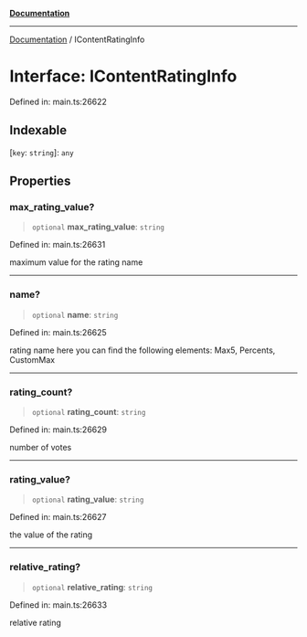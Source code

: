 [**Documentation**](../README.md)

***

[Documentation](../README.md) / IContentRatingInfo

# Interface: IContentRatingInfo

Defined in: main.ts:26622

## Indexable

\[`key`: `string`\]: `any`

## Properties

### max\_rating\_value?

> `optional` **max\_rating\_value**: `string`

Defined in: main.ts:26631

maximum value for the rating name

***

### name?

> `optional` **name**: `string`

Defined in: main.ts:26625

rating name
here you can find the following elements: Max5, Percents, CustomMax

***

### rating\_count?

> `optional` **rating\_count**: `string`

Defined in: main.ts:26629

number of votes

***

### rating\_value?

> `optional` **rating\_value**: `string`

Defined in: main.ts:26627

the value of the rating

***

### relative\_rating?

> `optional` **relative\_rating**: `string`

Defined in: main.ts:26633

relative rating
